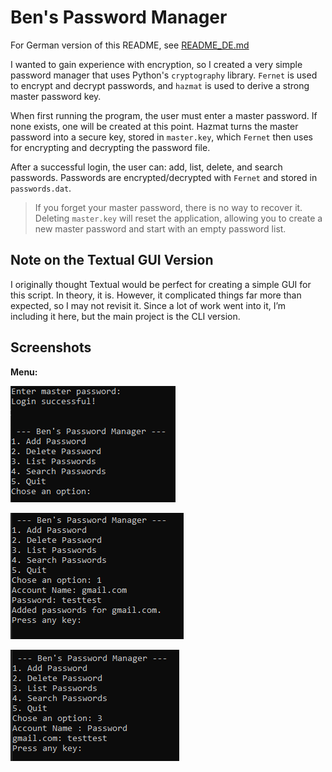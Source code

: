 # Ben's Password Manager
For German version of this README, see [README_DE.md](README_DE.md)

I wanted to gain experience with encryption, so I created a very simple password manager that uses Python's `cryptography` library. `Fernet` is used to encrypt and decrypt passwords, and `hazmat` is used to derive a strong master password key.

When first running the program, the user must enter a master password. If none exists, one will be created at this point. Hazmat turns the master password into a secure key, stored in `master.key`, which `Fernet` then uses for encrypting and decrypting the password file.

After a successful login, the user can: add, list, delete, and search passwords. Passwords are encrypted/decrypted with `Fernet` and stored in `passwords.dat`.

> If you forget your master password, there is no way to recover it.  
> Deleting `master.key` will reset the application, allowing you to create a new master password and start with an empty password list.

## Note on the Textual GUI Version

I originally thought Textual would be perfect for creating a simple GUI for this script. In theory, it is. However, it complicated things far more than expected, so I may not revisit it. Since a lot of work went into it, I’m including it here, but the main project is the CLI version.

## Screenshots
**Menu:**

![Example output for Cookies](imgs/pm1.PNG)

![Example output for Cookies](imgs/pm2.PNG)

![Example output for Cookies](imgs/pm3.PNG)